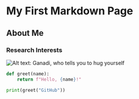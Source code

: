 # My First Markdown Page
## About Me
### Research Interests

![Alt text: Ganadi, who tells you to hug yourself](https://item.kakaocdn.net/do/09d3d5a5833fcc8025111fdbf44cf37f7f9f127ae3ca5dc7f0f6349aebcdb3c4)

```python
def greet(name):
    return f"Hello, {name}!"

print(greet("GitHub"))
